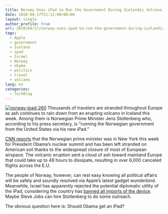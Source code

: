 ```yaml
---
title: Norway Uses iPad to Run the Government During Icelandic Volcano
date: 2010-04-17T21:13:00+00:00
layout: single
author_profile: true
url: 2010/04/17/norway-uses-ipad-to-run-the-government-during-icelandic-volcano/
tags:
  - Apple
  - government
  - Iceland
  - ipad
  - Israel
  - Norway
  - obama
  - politics
  - travel
  - volcano
lang: en
categories: 
  - TechBlog
---
```

[![norway-ipad-260](http://lh3.ggpht.com/_vaUVXcmC3OI/S8odVtQutOI/AAAAAAAACA4/ktz5FOMNSjc/norway-ipad-260_thumb%5B2%5D.jpg?imgmax=800 "norway-ipad-260")](http://lh4.ggpht.com/_vaUVXcmC3OI/S8odShX_ZpI/AAAAAAAACA0/tth1OkzkkdA/s1600-h/norway-ipad-260%5B4%5D.jpg) Thousands of travelers are stranded throughout Europe as ash continues to rain down from an erupting volcano in Iceland this week. Among them is Norwegian Prime Minister Jens Stoltenberg who, according to his press secretary, is “running the Norwegian government from the United States via his new iPad.” 

[CNN reports](http://www.cnn.com/2010/TRAVEL/04/15/iceland.flights/index.html?hpt=T2) that the Norwegian prime minister was in New York this week for President Obama’s nuclear summit and has been left stranded on American soil thanks to the widespread closure of most of European airspace. The volcanic eruption sent a cloud of ash toward mainland Europe that could take up to 48 hours to dissipate, resulting in over 6,000 canceled flights across the E.U. 

The people of Norway, however, can rest easy knowing all political affairs will be safely and soundly resolved via Apple’s latest gadget wunderkind. Meanwhile, Israel has apparently rejected the potential diplomatic utility of the iPad, considering the country has [banned all imports of the device](http://hosted.ap.org/dynamic/stories/M/ML_ISRAEL_IPAD_BAN?SITE=AP&SECTION=HOME&TEMPLATE=DEFAULT). Maybe Steve Jobs can hire Stoltenberg to do some outreach. 

The obvious question here is: Should Obama get an iPad?